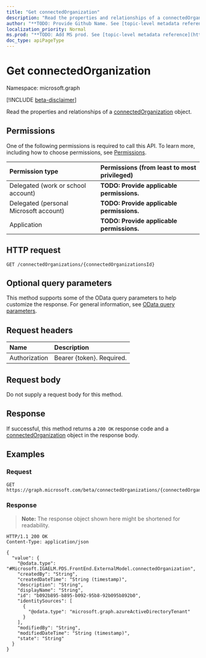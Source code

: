 ```yaml
---
title: "Get connectedOrganization"
description: "Read the properties and relationships of a connectedOrganization object."
author: "**TODO: Provide Github Name. See [topic-level metadata reference](https://msgo.azurewebsites.net/add/document/guidelines/metadata.html#topic-level-metadata)**"
localization_priority: Normal
ms.prod: "**TODO: Add MS prod. See [topic-level metadata reference](https://msgo.azurewebsites.net/add/document/guidelines/metadata.html#topic-level-metadata)**"
doc_type: apiPageType
---
```


# Get connectedOrganization
Namespace: microsoft.graph

[!INCLUDE [beta-disclaimer](../../includes/beta-disclaimer.md)]

Read the properties and relationships of a [connectedOrganization](../resources/connectedorganization.md) object.

## Permissions
One of the following permissions is required to call this API. To learn more, including how to choose permissions, see [Permissions](/graph/permissions-reference).

|Permission type|Permissions (from least to most privileged)|
|:---|:---|
|Delegated (work or school account)|**TODO: Provide applicable permissions.**|
|Delegated (personal Microsoft account)|**TODO: Provide applicable permissions.**|
|Application|**TODO: Provide applicable permissions.**|

## HTTP request

<!-- {
  "blockType": "ignored"
}
-->
``` http
GET /connectedOrganizations/{connectedOrganizationsId}
```

## Optional query parameters
This method supports some of the OData query parameters to help customize the response. For general information, see [OData query parameters](/graph/query-parameters).

## Request headers
|Name|Description|
|:---|:---|
|Authorization|Bearer {token}. Required.|

## Request body
Do not supply a request body for this method.

## Response

If successful, this method returns a `200 OK` response code and a [connectedOrganization](../resources/connectedorganization.md) object in the response body.

## Examples

### Request
<!-- {
  "blockType": "request",
  "name": "get_connectedorganization"
}
-->
``` http
GET https://graph.microsoft.com/beta/connectedOrganizations/{connectedOrganizationsId}
```


### Response
>**Note:** The response object shown here might be shortened for readability.
<!-- {
  "blockType": "response",
  "truncated": true,
  "@odata.type": "Microsoft.IGAELM.PDS.FrontEnd.ExternalModel.connectedOrganization"
}
-->
``` http
HTTP/1.1 200 OK
Content-Type: application/json

{
  "value": {
    "@odata.type": "#Microsoft.IGAELM.PDS.FrontEnd.ExternalModel.connectedOrganization",
    "createdBy": "String",
    "createdDateTime": "String (timestamp)",
    "description": "String",
    "displayName": "String",
    "id": "b092b895-b895-b092-95b8-92b095b892b0",
    "identitySources": [
      {
        "@odata.type": "microsoft.graph.azureActiveDirectoryTenant"
      }
    ],
    "modifiedBy": "String",
    "modifiedDateTime": "String (timestamp)",
    "state": "String"
  }
}
```

